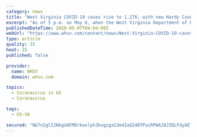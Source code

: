 ```yaml
---
category: news
title: "West Virginia COVID-19 cases rise to 1,276, with new Hardy County case"
excerpt: "As of 5 p.m. on May 6, when the West Virginia Department of Health and Human Resources (DHHR) issued their evening update on the COVID-19 case total, there have been 1,276 confirmed cases across the Mountain State."
publishedDateTime: 2020-05-07T04:04:00Z
webUrl: "https://www.whsv.com/content/news/West-Virginia-COVID-19-cases-slowly-but-surely-rise-570236871.html"
type: article
quality: 35
heat: 35
published: false

provider:
  name: WHSV
  domain: whsv.com

topics:
  - Coronavirus in US
  - Coronavirus

tags:
  - US-VA

secured: "NGfn2glI2NkgUAFMDrkexlph3kogzgaS3m4IaQ24DfPaiRPWAJ8JIQLFdyAETBASWa6BEF0CF+N8tcIb0lEP4CiVrV/FcCDvbRWiFWfKVtpyPGuqjrAL78IikcRTGzKDTPu77pKlBKJStNf5bpI5vqwxZyePaGPO6zs18bReobbnQD6YsZH10BBp+hIXfqcpt6Hm4B9vj89qXFI+bWYtv5P95QBCPC9tdQn2Ai9nW0IzfFVytNNQ69t3RCcc+zeJVImABZhq+kgO1pa8/XWkYGoUD6Y+AhpNDB7qyixewlQmfYZCMRBZB67t2WqROXfrFfZ4rRmTH8oTdn65l7zz5zpL97RldjXNRt8YAciW2QhWEA1HcOreiikBHX6N6MTy6OOiuRrGK0GLTABzxsVu7/s3qARDnD5eRzsU5syd/e+0cOjqNxd7iP4AQwM26pwih6OtG4Li7OPTgrYa3iZp5kq0oJxCU2gcQEmuiN6gUM4=;CzeGozxdpRT7uIIDBJRUUQ=="
---
```


